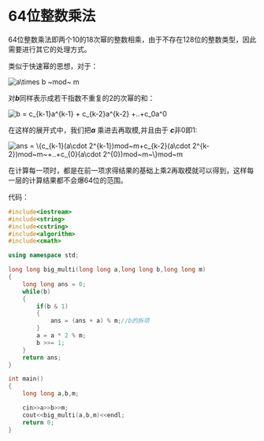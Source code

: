 # 64位整数乘法

64位整数乘法即两个10的18次幂的整数相乘，由于不存在128位的整数类型，因此需要进行其它的处理方式。

类似于快速幂的思想，对于：

<a><img src="https://latex.codecogs.com/png.latex?a\times&space;b&space;~mod~&space;m" title="a\times b ~mod~ m" /></a>

对***b***同样表示成若干指数不重复的2的次幂的和：

<a><img src="https://latex.codecogs.com/png.latex?b&space;=&space;c_{k-1}2^{k-1}&space;&plus;&space;c_{k-2}2^{k-2}&space;&plus;..&plus;c_02^0" title="b = c_{k-1}a^{k-1} + c_{k-2}a^{k-2} +..+c_0a^0" /></a>

在这样的展开式中，我们把***a*** 乘进去再取模,并且由于 ***c***非0即1:

<a><img src="https://latex.codecogs.com/png.latex?ans&space;=&space;\{c_{k-1}(a\cdot&space;2^{k-1})mod~m&plus;c_{k-2}(a\cdot&space;2^{k-2})mod~m~&plus;..&plus;c_{0}(a\cdot&space;2^{0})mod~m~\}mod~m" title="ans = \{c_{k-1}(a\cdot 2^{k-1})mod~m+c_{k-2}(a\cdot 2^{k-2})mod~m~+..+c_{0}(a\cdot 2^{0})mod~m~\}mod~m" /></a>

在计算每一项时，都是在前一项求得结果的基础上乘2再取模就可以得到，这样每一层的计算结果都不会爆64位的范围。

代码：

```cpp
#include<iostream>
#include<string>
#include<cstring>
#include<algorithm>
#include<cmath>

using namespace std;

long long big_multi(long long a,long long b,long long m)
{
    long long ans = 0;
    while(b)
    {
        if(b & 1)
        {
            ans = (ans + a) % m;//b的拆项
        }
        a = a * 2 % m;
        b >>= 1;
    }
    return ans;
}

int main()
{
    long long a,b,m;

    cin>>a>>b>>m;
    cout<<big_multi(a,b,m)<<endl;
    return 0;
}
```
